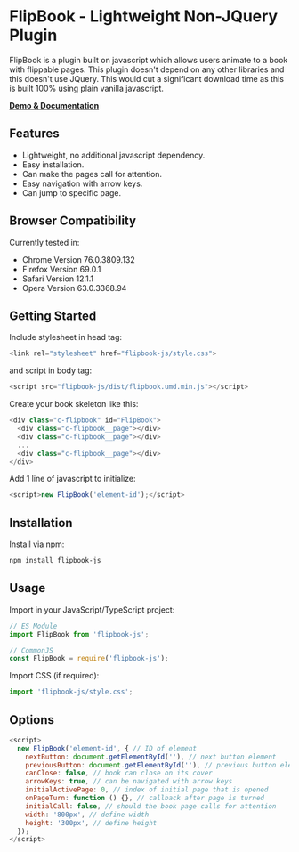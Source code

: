 # FlipBook - Lightweight Non-JQuery Plugin

FlipBook is a plugin built on javascript which allows users animate to a book with flippable pages.
This plugin doesn't depend on any other libraries and this doesn't use JQuery.
This would cut a significant download time as this is built 100% using plain vanilla javascript.

[**Demo & Documentation**](https://flipbook-js.vercel.app)

## Features

- Lightweight, no additional javascript dependency.
- Easy installation.
- Can make the pages call for attention.
- Easy navigation with arrow keys.
- Can jump to specific page.

## Browser Compatibility

Currently tested in:

- Chrome Version 76.0.3809.132
- Firefox Version 69.0.1
- Safari Version 12.1.1
- Opera Version 63.0.3368.94

## Getting Started

Include stylesheet in head tag:

```js
<link rel="stylesheet" href="flipbook-js/style.css">
```

and script in body tag:

```js
<script src="flipbook-js/dist/flipbook.umd.min.js"></script>
```

Create your book skeleton like this:

```js
<div class="c-flipbook" id="FlipBook">
  <div class="c-flipbook__page"></div>
  <div class="c-flipbook__page"></div>
  ...
  <div class="c-flipbook__page"></div>
</div>
```

Add 1 line of javascript to initialize:

```js
<script>new FlipBook('element-id');</script>
```

## Installation

Install via npm:

```sh
npm install flipbook-js
```

## Usage

Import in your JavaScript/TypeScript project:

```js
// ES Module
import FlipBook from 'flipbook-js';

// CommonJS
const FlipBook = require('flipbook-js');
```

Import CSS (if required):

```js
import 'flipbook-js/style.css';
```

## Options

```js
<script>
  new FlipBook('element-id', { // ID of element
    nextButton: document.getElementById(''), // next button element
    previousButton: document.getElementById(''), // previous button element
    canClose: false, // book can close on its cover
    arrowKeys: true, // can be navigated with arrow keys
    initialActivePage: 0, // index of initial page that is opened
    onPageTurn: function () {}, // callback after page is turned
    initialCall: false, // should the book page calls for attention
    width: '800px', // define width
    height: '300px', // define height
  });
</script>
```
